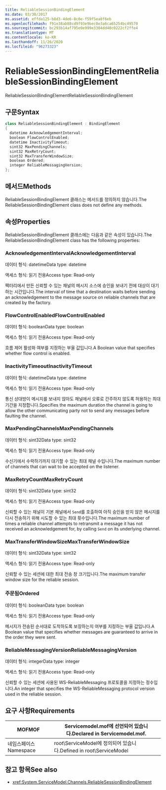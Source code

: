 ```yaml
---
title: ReliableSessionBindingElement
ms.date: 03/30/2017
ms.assetid: effda125-b8d3-4de6-8c0e-f59f5ea8f6eb
ms.openlocfilehash: f91e38ab88cd9f93e9bec0e3a6ca65254bc49570
ms.sourcegitcommit: bc293b14af795e0e999e3304dd40c0222cf2ffe4
ms.translationtype: MT
ms.contentlocale: ko-KR
ms.lasthandoff: 11/26/2020
ms.locfileid: "96273323"
---
```

# <a name="reliablesessionbindingelement"></a><span data-ttu-id="eb1cc-102">ReliableSessionBindingElement</span><span class="sxs-lookup"><span data-stu-id="eb1cc-102">ReliableSessionBindingElement</span></span>

<span data-ttu-id="eb1cc-103">ReliableSessionBindingElement</span><span class="sxs-lookup"><span data-stu-id="eb1cc-103">ReliableSessionBindingElement</span></span>  
  
## <a name="syntax"></a><span data-ttu-id="eb1cc-104">구문</span><span class="sxs-lookup"><span data-stu-id="eb1cc-104">Syntax</span></span>  
  
```csharp
class ReliableSessionBindingElement : BindingElement  
{  
  datetime AcknowledgementInterval;  
  boolean FlowControlEnabled;  
  datetime InactivityTimeout;  
  sint32 MaxPendingChannels;  
  sint32 MaxRetryCount;  
  sint32 MaxTransferWindowSize;  
  boolean Ordered;  
  integer ReliableMessagingVersion;  
};  
```  
  
## <a name="methods"></a><span data-ttu-id="eb1cc-105">메서드</span><span class="sxs-lookup"><span data-stu-id="eb1cc-105">Methods</span></span>  

 <span data-ttu-id="eb1cc-106">ReliableSessionBindingElement 클래스는 메서드를 정의하지 않습니다.</span><span class="sxs-lookup"><span data-stu-id="eb1cc-106">The ReliableSessionBindingElement class does not define any methods.</span></span>  
  
## <a name="properties"></a><span data-ttu-id="eb1cc-107">속성</span><span class="sxs-lookup"><span data-stu-id="eb1cc-107">Properties</span></span>  

 <span data-ttu-id="eb1cc-108">ReliableSessionBindingElement 클래스에는 다음과 같은 속성이 있습니다.</span><span class="sxs-lookup"><span data-stu-id="eb1cc-108">The ReliableSessionBindingElement class has the following properties:</span></span>  
  
### <a name="acknowledgementinterval"></a><span data-ttu-id="eb1cc-109">AcknowledgementInterval</span><span class="sxs-lookup"><span data-stu-id="eb1cc-109">AcknowledgementInterval</span></span>  

 <span data-ttu-id="eb1cc-110">데이터 형식: datetime</span><span class="sxs-lookup"><span data-stu-id="eb1cc-110">Data type: datetime</span></span>  
  
 <span data-ttu-id="eb1cc-111">액세스 형식: 읽기 전용</span><span class="sxs-lookup"><span data-stu-id="eb1cc-111">Access type: Read-only</span></span>  
  
 <span data-ttu-id="eb1cc-112">팩터리에서 만든 신뢰할 수 있는 채널의 메시지 소스에 승인을 보내기 전에 대상이 대기하는 시간입니다.</span><span class="sxs-lookup"><span data-stu-id="eb1cc-112">The interval of time that a destination waits before sending an acknowledgement to the message source on reliable channels that are created by the factory.</span></span>  
  
### <a name="flowcontrolenabled"></a><span data-ttu-id="eb1cc-113">FlowControlEnabled</span><span class="sxs-lookup"><span data-stu-id="eb1cc-113">FlowControlEnabled</span></span>  

 <span data-ttu-id="eb1cc-114">데이터 형식: boolean</span><span class="sxs-lookup"><span data-stu-id="eb1cc-114">Data type: boolean</span></span>  
  
 <span data-ttu-id="eb1cc-115">액세스 형식: 읽기 전용</span><span class="sxs-lookup"><span data-stu-id="eb1cc-115">Access type: Read-only</span></span>  
  
 <span data-ttu-id="eb1cc-116">흐름 제어 활성화 여부를 지정하는 부울 값입니다.</span><span class="sxs-lookup"><span data-stu-id="eb1cc-116">A Boolean value that specifies whether flow control is enabled.</span></span>  
  
### <a name="inactivitytimeout"></a><span data-ttu-id="eb1cc-117">InactivityTimeout</span><span class="sxs-lookup"><span data-stu-id="eb1cc-117">InactivityTimeout</span></span>  

 <span data-ttu-id="eb1cc-118">데이터 형식: datetime</span><span class="sxs-lookup"><span data-stu-id="eb1cc-118">Data type: datetime</span></span>  
  
 <span data-ttu-id="eb1cc-119">액세스 형식: 읽기 전용</span><span class="sxs-lookup"><span data-stu-id="eb1cc-119">Access type: Read-only</span></span>  
  
 <span data-ttu-id="eb1cc-120">통신 상대방이 메시지를 보내지 않아도 채널에서 오류로 간주하지 않도록 허용하는 최대 기간을 지정합니다.</span><span class="sxs-lookup"><span data-stu-id="eb1cc-120">Specifies the maximum duration the channel is going to allow the other communicating party not to send any messages before faulting the channel.</span></span>  
  
### <a name="maxpendingchannels"></a><span data-ttu-id="eb1cc-121">MaxPendingChannels</span><span class="sxs-lookup"><span data-stu-id="eb1cc-121">MaxPendingChannels</span></span>  

 <span data-ttu-id="eb1cc-122">데이터 형식: sint32</span><span class="sxs-lookup"><span data-stu-id="eb1cc-122">Data type: sint32</span></span>  
  
 <span data-ttu-id="eb1cc-123">액세스 형식: 읽기 전용</span><span class="sxs-lookup"><span data-stu-id="eb1cc-123">Access type: Read-only</span></span>  
  
 <span data-ttu-id="eb1cc-124">수신기에서 수락하기까지 대기할 수 있는 최대 채널 수입니다.</span><span class="sxs-lookup"><span data-stu-id="eb1cc-124">The maximum number of channels that can wait to be accepted on the listener.</span></span>  
  
### <a name="maxretrycount"></a><span data-ttu-id="eb1cc-125">MaxRetryCount</span><span class="sxs-lookup"><span data-stu-id="eb1cc-125">MaxRetryCount</span></span>  

 <span data-ttu-id="eb1cc-126">데이터 형식: sint32</span><span class="sxs-lookup"><span data-stu-id="eb1cc-126">Data type: sint32</span></span>  
  
 <span data-ttu-id="eb1cc-127">액세스 형식: 읽기 전용</span><span class="sxs-lookup"><span data-stu-id="eb1cc-127">Access type: Read-only</span></span>  
  
 <span data-ttu-id="eb1cc-128">신뢰할 수 있는 채널이 기본 채널에서 `Send`를 호출하여 아직 승인을 받지 않은 메시지를 다시 전송하기 위해 시도할 수 있는 최대 횟수입니다.</span><span class="sxs-lookup"><span data-stu-id="eb1cc-128">The maximum number of times a reliable channel attempts to retransmit a message it has not received an acknowledgement for, by calling `Send` on its underlying channel.</span></span>  
  
### <a name="maxtransferwindowsize"></a><span data-ttu-id="eb1cc-129">MaxTransferWindowSize</span><span class="sxs-lookup"><span data-stu-id="eb1cc-129">MaxTransferWindowSize</span></span>  

 <span data-ttu-id="eb1cc-130">데이터 형식: sint32</span><span class="sxs-lookup"><span data-stu-id="eb1cc-130">Data type: sint32</span></span>  
  
 <span data-ttu-id="eb1cc-131">액세스 형식: 읽기 전용</span><span class="sxs-lookup"><span data-stu-id="eb1cc-131">Access type: Read-only</span></span>  
  
 <span data-ttu-id="eb1cc-132">신뢰할 수 있는 세션에 대한 최대 전송 창 크기입니다.</span><span class="sxs-lookup"><span data-stu-id="eb1cc-132">The maximum transfer window size for the reliable session.</span></span>  
  
### <a name="ordered"></a><span data-ttu-id="eb1cc-133">주문됨</span><span class="sxs-lookup"><span data-stu-id="eb1cc-133">Ordered</span></span>  

 <span data-ttu-id="eb1cc-134">데이터 형식: boolean</span><span class="sxs-lookup"><span data-stu-id="eb1cc-134">Data type: boolean</span></span>  
  
 <span data-ttu-id="eb1cc-135">액세스 형식: 읽기 전용</span><span class="sxs-lookup"><span data-stu-id="eb1cc-135">Access type: Read-only</span></span>  
  
 <span data-ttu-id="eb1cc-136">메시지가 전송된 순서대로 도착하도록 보장하는지 여부를 지정하는 부울 값입니다.</span><span class="sxs-lookup"><span data-stu-id="eb1cc-136">A Boolean value that specifies whether messages are guaranteed to arrive in the order they were sent.</span></span>  
  
### <a name="reliablemessagingversion"></a><span data-ttu-id="eb1cc-137">ReliableMessagingVersion</span><span class="sxs-lookup"><span data-stu-id="eb1cc-137">ReliableMessagingVersion</span></span>  

 <span data-ttu-id="eb1cc-138">데이터 형식: integer</span><span class="sxs-lookup"><span data-stu-id="eb1cc-138">Data type: integer</span></span>  
  
 <span data-ttu-id="eb1cc-139">액세스 형식: 읽기 전용</span><span class="sxs-lookup"><span data-stu-id="eb1cc-139">Access type: Read-only</span></span>  
  
 <span data-ttu-id="eb1cc-140">신뢰할 수 있는 세션에 사용된 WS-ReliableMessaging 프로토콜을 지정하는 정수입니다.</span><span class="sxs-lookup"><span data-stu-id="eb1cc-140">An integer that specifies the WS-ReliableMessaging protocol version used in the reliable session.</span></span>  
  
## <a name="requirements"></a><span data-ttu-id="eb1cc-141">요구 사항</span><span class="sxs-lookup"><span data-stu-id="eb1cc-141">Requirements</span></span>  
  
|<span data-ttu-id="eb1cc-142">MOF</span><span class="sxs-lookup"><span data-stu-id="eb1cc-142">MOF</span></span>|<span data-ttu-id="eb1cc-143">Servicemodel.mof에 선언되어 있습니다.</span><span class="sxs-lookup"><span data-stu-id="eb1cc-143">Declared in Servicemodel.mof.</span></span>|  
|---------|-----------------------------------|  
|<span data-ttu-id="eb1cc-144">네임스페이스</span><span class="sxs-lookup"><span data-stu-id="eb1cc-144">Namespace</span></span>|<span data-ttu-id="eb1cc-145">root\ServiceModel에 정의되어 있습니다.</span><span class="sxs-lookup"><span data-stu-id="eb1cc-145">Defined in root\ServiceModel</span></span>|  
  
## <a name="see-also"></a><span data-ttu-id="eb1cc-146">참고 항목</span><span class="sxs-lookup"><span data-stu-id="eb1cc-146">See also</span></span>

- <xref:System.ServiceModel.Channels.ReliableSessionBindingElement>
